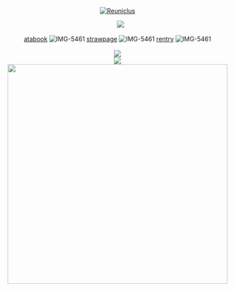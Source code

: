 <p align="center">

</p>
<p align="center">
<a href="https://pokemondb.net/pokedex/reuniclus"><img src="https://img.pokemondb.net/sprites/black-white/anim/shiny/reuniclus.gif" alt="Reuniclus"></a> 
<div align="center">
<p align="center">⠀
    <img src="https://file.garden/ZsSxUkGAHTdMnOYN/tumblr_dd65940151448aa4ad85fff19704dfc4_c586e1a8_540%20(2).webp">

[atabook](https://iyowa.atabook.org/) ![IMG-5461](https://github.com/user-attachments/assets/f9b0a178-7831-4d5e-93d8-f31eafe1c002)
 [strawpage](https://fautis.straw.page/) ![IMG-5461](https://github.com/user-attachments/assets/3dfc52ca-8861-4205-9c77-fcc958bf339e)
 [rentry](https://rentry.co/eighthsephirah) ![IMG-5461](https://github.com/user-attachments/assets/1022904f-33a0-4b6c-865f-18b1c0cc3de1)
 <br><br> <a href="https://hits.seeyoufarm.com"><img src="https://hits.seeyoufarm.com/api/count/incr/badge.svg?url=https%3A%2F%2Fgithub.com%2Falmostended%2Fhit-counter&count_bg=%23FFB9B9&title_bg=%23555555&icon=riseup.svg&icon_color=%23E7E7E7&title=fautis&edge_flat=false"/></a> 
<br> <img src="https://file.garden/ZsSxUkGAHTdMnOYN/tumblr_dd65940151448aa4ad85fff19704dfc4_c586e1a8_540%20(2).webp">
<img src="https://file.garden/ZsSxUkGAHTdMnOYN/download%20(7).png" width="500">



